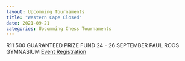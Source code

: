 ```yaml
---
layout: Upcomming Tournaments
title: "Western Cape Closed"
date: 2021-09-21
categories: Upcomming Chess Tournaments
---
```

R11 500 GUARANTEED PRIZE FUND
24 - 26 SEPTEMBER
PAUL ROOS GYMNASIUM
[Event Registration](https://chesshub.org.za/events/western-cape-closed-championship-2021/)
